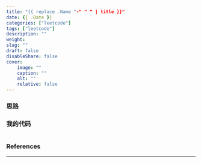 ```yaml
---
title: "{{ replace .Name "-" " " | title }}"
date: {{ .Date }}
categories: ["leetcode"]
tags: ["leetcode"]
description: ""
weight:
slug: ""
draft: false
disableShare: false
cover:
    image: ""
    caption: ""
    alt: ""
    relative: false
---
```


### 思路



### 我的代码

```java

```

### References

---

